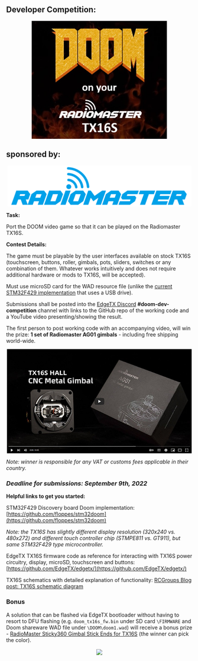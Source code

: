  
## Developer Competition: 
<p align="center">
<a><img src="https://raw.githubusercontent.com/EdgeTX/edgetx.github.io/master/images/Doomport.jpg" align="center" height="318" width="366"></a>
</P>

<h2>sponsored by:</h2>
<p align="center">
<a href="https://www.radiomasterrc.com/" target="_blank"><img src="https://github.com/EdgeTX/edgetx.github.io/blob/master/images/RadioMasterLogo.png?raw=true" align="center" width="497"></a>
</p>

**Task:** 

Port the DOOM video game so that it can be played on the Radiomaster TX16S.
 
 **Contest Details:**
 
The game must be playable by the user interfaces available on stock TX16S (touchscreen, buttons, roller, gimbals, pots, sliders, switches or any combination of them. Whatever works intuitively and does not require additional hardware or mods to TX16S, will be accepted).
 
Must use microSD card for the WAD resource file (unlike the [current STM32F429 implementation](https://github.com/floppes/stm32doom) that uses a USB drive).

Submissions shall be posted into the [EdgeTX Discord](https://discord.gg/wF9wUKnZ6H) **#doom-dev-competition** channel with links to the GitHub repo of the working code and a YouTube video presenting/showing the result.

The first person to post working code with an accompanying video, will win the prize: **1 set of Radiomaster AG01 gimbals** - including free shipping world-wide.

<p align="center">
<a href="https://www.youtube.com/watch?v=82-fAHKRMVE" target="_blank"><img src="https://raw.githubusercontent.com/EdgeTX/edgetx.github.io/master/images/RM_AG01_video.jpg" align="center" width="500"></a>
</p>

*Note: winner is responsible for any VAT or customs fees applicable in their country.*

### ***Deadline for submissions: September 9th, 2022***

**Helpful links to get you started:**

STM32F429 Discovery board Doom implementation: [https://github.com/floppes/stm32doom](https://github.com/floppes/stm32doom)

*Note: the TX16S has slightly different display resolution (320x240 vs. 480x272) and different touch controller chip (STMPE811 vs. GT911), but same STM32F429 type microcontroller.*

EdgeTX TX16S firmware code as reference for interacting with TX16S power circuitry, display, microSD, touchscreen and buttons: [https://github.com/EdgeTX/edgetx/](https://github.com/EdgeTX/edgetx/)

TX16S schematics with detailed explanation of functionality: [RCGroups Blog post: TX16S schematic diagram](https://www.rcgroups.com/forums/showthread.php?3869543-Blog-17-RadioMaster-TX16S-schematic-diagram)

### Bonus

A solution that can be flashed via EdgeTX bootloader without having to resort to DFU flashing (e.g. `doom_tx16s_fw.bin` under SD card `\FIRMWARE` and Doom shareware WAD file under `\DOOM\doom1.wad`) will receive a bonus prize - [RadioMaster Sticky360 Gimbal Stick Ends for TX16S](https://www.radiomasterrc.com/collections/tx16s-accessories/products/sticky360-gimbal-stick-ends-for-tx16s) (the winner can pick the color).

<p align="center">
<a href="https://www.youtube.com/watch?v=W80j61uyR6g" target="_blank"><img src="https://cdn.shopify.com/s/files/1/0609/8324/7079/files/STICKY360-1200X900_1024x1024.gif" align="center" width="500"></a>
</p>